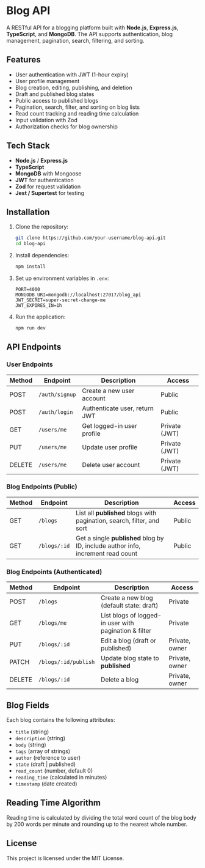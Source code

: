 # Blog API

A RESTful API for a blogging platform built with **Node.js**, **Express.js**, **TypeScript**, and **MongoDB**.
The API supports authentication, blog management, pagination, search, filtering, and sorting.

## Features

- User authentication with JWT (1-hour expiry)
- User profile management
- Blog creation, editing, publishing, and deletion
- Draft and published blog states
- Public access to published blogs
- Pagination, search, filter, and sorting on blog lists
- Read count tracking and reading time calculation
- Input validation with Zod
- Authorization checks for blog ownership

## Tech Stack

- **Node.js** / **Express.js**
- **TypeScript**
- **MongoDB** with Mongoose
- **JWT** for authentication
- **Zod** for request validation
- **Jest / Supertest** for testing

## Installation

1. Clone the repository:

   ```bash
   git clone https://github.com/your-username/blog-api.git
   cd blog-api
   ```

2. Install dependencies:

   ```bash
   npm install
   ```

3. Set up environment variables in `.env`:

   ```env
   PORT=4000
   MONGODB_URI=mongodb://localhost:27017/blog_api
   JWT_SECRET=super-secret-change-me
   JWT_EXPIRES_IN=1h
   ```

4. Run the application:

   ```bash
   npm run dev
   ```

## API Endpoints

### User Endpoints

| Method | Endpoint       | Description                   | Access        |
| ------ | -------------- | ----------------------------- | ------------- |
| POST   | `/auth/signup` | Create a new user account     | Public        |
| POST   | `/auth/login`  | Authenticate user, return JWT | Public        |
| GET    | `/users/me`    | Get logged-in user profile    | Private (JWT) |
| PUT    | `/users/me`    | Update user profile           | Private (JWT) |
| DELETE | `/users/me`    | Delete user account           | Private (JWT) |

### Blog Endpoints (Public)

| Method | Endpoint     | Description                                                                      | Access |
| ------ | ------------ | -------------------------------------------------------------------------------- | ------ |
| GET    | `/blogs`     | List all **published** blogs with pagination, search, filter, and sort           | Public |
| GET    | `/blogs/:id` | Get a single **published** blog by ID, include author info, increment read count | Public |

### Blog Endpoints (Authenticated)

| Method | Endpoint             | Description                                           | Access         |
| ------ | -------------------- | ----------------------------------------------------- | -------------- |
| POST   | `/blogs`             | Create a new blog (default state: draft)              | Private        |
| GET    | `/blogs/me`          | List blogs of logged-in user with pagination & filter | Private        |
| PUT    | `/blogs/:id`         | Edit a blog (draft or published)                      | Private, owner |
| PATCH  | `/blogs/:id/publish` | Update blog state to **published**                    | Private, owner |
| DELETE | `/blogs/:id`         | Delete a blog                                         | Private, owner |

## Blog Fields

Each blog contains the following attributes:

- `title` (string)
- `description` (string)
- `body` (string)
- `tags` (array of strings)
- `author` (reference to user)
- `state` (draft | published)
- `read_count` (number, default 0)
- `reading_time` (calculated in minutes)
- `timestamp` (date created)

## Reading Time Algorithm

Reading time is calculated by dividing the total word count of the blog body by 200 words per minute and rounding up to the nearest whole number.

## License

This project is licensed under the MIT License.
